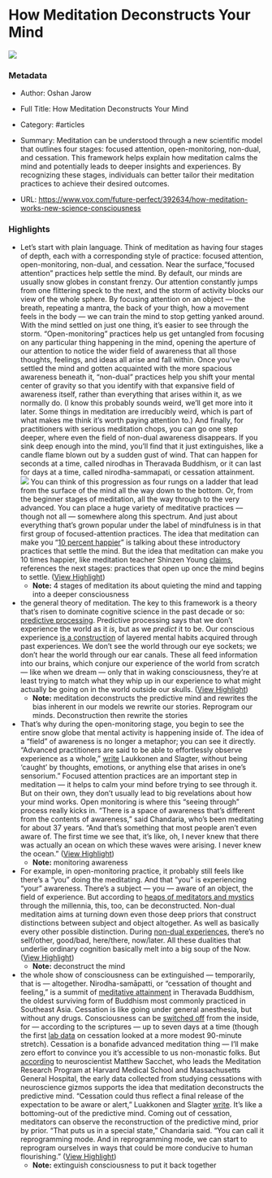 # How Meditation Deconstructs Your Mind

![](https://platform.vox.com/wp-content/uploads/sites/2/2024/12/meditation-lead.jpg?quality=90&strip=all&crop=0%2C0%2C100%2C78.534031413613&w=1200)

### Metadata

- Author: Oshan Jarow
- Full Title: How Meditation Deconstructs Your Mind
- Category: #articles

- Summary: Meditation can be understood through a new scientific model that outlines four stages: focused attention, open-monitoring, non-dual, and cessation. This framework helps explain how meditation calms the mind and potentially leads to deeper insights and experiences. By recognizing these stages, individuals can better tailor their meditation practices to achieve their desired outcomes. 

- URL: https://www.vox.com/future-perfect/392634/how-meditation-works-new-science-consciousness

### Highlights

- Let’s start with plain language. Think of meditation as having four stages of depth, each with a corresponding style of practice: focused attention, open-monitoring, non-dual, and cessation.
  Near the surface,“focused attention” practices help settle the mind. By default, our minds are usually snow globes in constant frenzy. Our attention constantly jumps from one flittering speck to the next, and the storm of activity blocks our view of the whole sphere. By focusing attention on an object — the breath, repeating a mantra, the back of your thigh, how a movement feels in the body — we can train the mind to stop getting yanked around. With the mind settled on just one thing, it’s easier to see through the storm.
  “Open-monitoring” practices help us get untangled from focusing on any particular thing happening in the mind, opening the aperture of our attention to notice the wider field of awareness that all those thoughts, feelings, and ideas all arise and fall within.
  Once you’ve settled the mind and gotten acquainted with the more spacious awareness beneath it, “non-dual” practices help you shift your mental center of gravity so that you identify with that expansive field of awareness itself, rather than everything that arises within it, as we normally do. (I know this probably sounds weird, we’ll get more into it later. Some things in meditation are irreducibly weird, which is part of what makes me think it’s worth paying attention to.)
  And finally, for practitioners with serious meditation chops, you can go one step deeper, where even the field of non-dual awareness disappears. If you sink deep enough into the mind, you’ll find that it just extinguishes, like a candle flame blown out by a sudden gust of wind. That can happen for seconds at a time, called nirodhas in Theravada Buddhism, or it can last for days at a time, called nirodha-sammapati, or cessation attainment.
  [![](https://platform.vox.com/wp-content/uploads/sites/2/2024/12/meditation-spot.jpg?quality=90&strip=all&crop=0%2C0%2C100%2C100&w=2400)](https://platform.vox.com/wp-content/uploads/sites/2/2024/12/meditation-spot.jpg?quality=90&strip=all&crop=0,0,100,100)
  You can think of this progression as four rungs on a ladder that lead from the surface of the mind all the way down to the bottom. Or, from the beginner stages of meditation, all the way through to the very advanced. You can place a huge variety of meditative practices — though not all — somewhere along this spectrum.
  And just about everything that’s grown popular under the label of mindfulness is in that first group of focused-attention practices. The idea that meditation can make you “[10 percent happier](https://www.meditatehappier.com/podcast)” is talking about these introductory practices that settle the mind.
  But the idea that meditation can make you 10 times happier, like meditation teacher Shinzen Young [claims](https://www.youtube.com/watch?v=8P7q2MW5upg), references the next stages: practices that open up once the mind begins to settle. ([View Highlight](https://read.readwise.io/read/01jj2jttmc3622p1fzhy5hmzwm))
    - **Note:** 4 stages of meditation its about quieting the mind and tapping into a deeper consciousness
- the general theory of meditation. The key to this framework is a theory that’s risen to dominate cognitive science in the past decade or so: [predictive processing](https://link.springer.com/article/10.1007/s13164-022-00666-6).
  Predictive processing says that we don’t experience the world as it *is*, but as we *predict* it to be. Our conscious experience [is a construction](http://slehar.com/wwwRel//cartoonepist/cartoonepist.html) of layered mental habits acquired through past experiences. We don’t see the world through our eye sockets; we don’t hear the world through our ear canals. These all feed information into our brains, which conjure our experience of the world from scratch — like when we dream — only that in waking consciousness, they’re at least trying to match what they whip up in our experience to what might actually be going on in the world outside our skulls. ([View Highlight](https://read.readwise.io/read/01jj2jxbt6ft9ebzahh2asatg3))
    - **Note:** meditation deconstructs the predictive mind and rewrites the bias inherent in our models we rewrite our stories. Reprogram our minds. Deconstruction then rewrite the stories
- That’s why during the open-monitoring stage, you begin to see the entire snow globe that mental activity is happening inside of. The idea of a “field” of awareness is no longer a metaphor; you can see it directly.
  “Advanced practitioners are said to be able to effortlessly observe experience as a whole,” [write](https://www.sciencedirect.com/science/article/pii/S014976342100261X#bib0025) Laukkonen and Slagter, without being ‘caught’ by thoughts, emotions, or anything else that arises in one’s sensorium.”
  Focused attention practices are an important step in meditation — it helps to calm your mind before trying to see through it. But on their own, they don’t usually lead to big revelations about how your mind works. Open monitoring is where this “seeing through” process really kicks in.
  “There is a space of awareness that’s different from the contents of awareness,” said Chandaria, who’s been meditating for about 37 years. “And that’s something that most people aren’t even aware of. The first time we see that, it’s like, oh, I never knew that there was actually an ocean on which these waves were arising. I never knew the ocean.” ([View Highlight](https://read.readwise.io/read/01jj2k32wz50syqwk55940cns1))
    - **Note:** monitoring awareness
- For example, in open-monitoring practice, it probably still feels like there’s a “you” doing the meditating. And that “you” is experiencing “your” awareness. There’s a subject — you — aware of an object, the field of experience.
  But according to [heaps of meditators and mystics](https://www.amazon.com/Perennial-Philosophy-Aldous-Huxley/dp/0061724947) through the millennia, this, too, can be deconstructed.
  Non-dual meditation aims at turning down even those deep priors that construct distinctions between subject and object altogether. As well as basically every other possible distinction. During [non-dual experiences](https://digitalcommons.ciis.edu/cgi/viewcontent.cgi?article=1031&context=conscjournal), there’s no self/other, good/bad, here/there, now/later. All these dualities that underlie ordinary cognition basically melt into a big soup of the Now. ([View Highlight](https://read.readwise.io/read/01jj2k5pve2yntbb6dqh4jbhaj))
    - **Note:** deconstruct the mind
- the whole show of consciousness can be extinguished — temporarily, that is — altogether.
  Nirodha-samāpatti, or “cessation of thought and feeling,” is a summit of [meditative attainment](https://academic.oup.com/jaar/article-abstract/XLV/2/226/832348) in Theravada Buddhism, the oldest surviving form of Buddhism most commonly practiced in Southeast Asia. Cessation is like going under general anesthesia, but without any drugs. Consciousness can be [switched off](https://psyche.co/ideas/what-happens-to-the-brain-during-consciousness-ending-meditation) from the inside, for — according to the scriptures — up to seven days at a time (though the first [lab data](https://www.sciencedirect.com/science/article/abs/pii/S0079612322001984?via%3Dihub) on cessation looked at a more modest 90-minute stretch).
  Cessation is a bonafide advanced meditation thing — I’ll make zero effort to convince you it’s accessible to us non-monastic folks. But [according](https://www.scientificamerican.com/article/advanced-meditation-alters-consciousness-and-our-basic-sense-of-self/) to neuroscientist Matthew Sacchet, who leads the Meditation Research Program at Harvard Medical School and Massachusetts General Hospital, the early data collected from studying cessations with neuroscience gizmos supports the idea that meditation deconstructs the predictive mind.
  “Cessation could thus reflect a final release of the expectation to be aware or alert,” Luakkonen and Slagter [write](https://www.sciencedirect.com/science/article/abs/pii/S0079612322001984?via%3Dihub). It’s like a bottoming-out of the predictive mind.
  Coming out of cessation, meditators can observe the reconstruction of the predictive mind, prior by prior. “That puts us in a special state,” Chandaria said. “You can call it reprogramming mode. And in reprogramming mode, we can start to reprogram ourselves in ways that could be more conducive to human flourishing.” ([View Highlight](https://read.readwise.io/read/01jj2kncb4ds4az3jhgwzqtk1k))
    - **Note:** extinguish consciousness to put it back together
